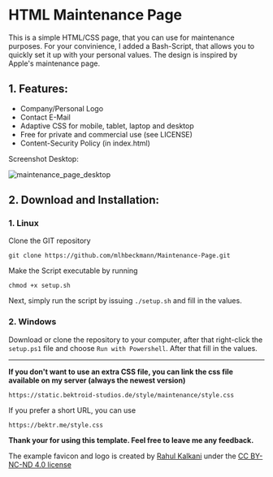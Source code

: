 
# HTML Maintenance Page

This is a simple HTML/CSS page, that you can use for maintenance purposes. For your convinience, I added a Bash-Script, that allows you to quickly set it up with your personal values. The design is inspired by Apple's maintenance page. 

## 1. Features:

 - Company/Personal Logo
 - Contact E-Mail
 - Adaptive CSS for mobile, tablet, laptop and desktop
 - Free for private and commercial use (see LICENSE)
 - Content-Security Policy (in index.html)

Screenshot Desktop:

![maintenance_page_desktop](https://user-images.githubusercontent.com/80179488/116791703-75b06480-aabc-11eb-82a5-b978ed1f8f9f.jpg)



## 2. Download and Installation:

### 1. Linux
Clone the GIT repository 
```
git clone https://github.com/mlhbeckmann/Maintenance-Page.git
```
Make the Script executable by running

    chmod +x setup.sh

Next, simply run the script by issuing `./setup.sh` and fill in the values. 

### 2. Windows
Download or clone the repository to your computer, after that right-click the `setup.ps1` file and choose `Run with Powershell`. After that fill in the values.

___

**If you don't want to use an extra CSS file, you can link the css file available on my server (always the newest version)**
```
https://static.bektroid-studios.de/style/maintenance/style.css
```
If you prefer a short URL, you can use
```
https://bektr.me/style.css
```



**Thank your for using this template. Feel free to leave me any feedback.**


The example favicon and logo is created by [Rahul Kalkani](https://iconscout.com/contributors/rkalkani) under the [CC BY-NC-ND 4.0 license](https://creativecommons.org/licenses/by-nc-nd/4.0/)
